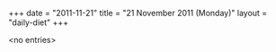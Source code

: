 +++
date = "2011-11-21"
title = "21 November 2011 (Monday)"
layout = "daily-diet"
+++


\<no entries\>

